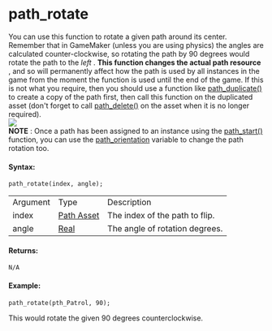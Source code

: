 # path_rotate

You can use this function to rotate a given path around its center.
Remember that in GameMaker (unless you are using physics) the angles are
calculated counter-clockwise, so rotating the path by 90 degrees would
rotate the path to the *left* . **This function changes the actual path
resource** , and so will permanently affect how the path is used by all
instances in the game from the moment the function is used until the end
of the game. If this is not what you require, then you should use a
function like [path_duplicate()](path_duplicate) to create a copy of
the path first, then call this function on the duplicated asset (don't
forget to call [path_delete()](path_delete) on the asset when it is
no longer required).  
![](https://gms.magecorn.com/Manual/assets/Images/Scripting_Reference/GML/Reference/Paths/pathrotated.png)  
**NOTE** : Once a path has been assigned to an instance using the
[path_start()](../path_start) function, you can use the
[path_orientation](../Path_Variables/path_orientation) variable to
change the path rotation too.

#### Syntax:

``` gml
path_rotate(index, angle);
```

|          |                                                                            |                                |
|----------|----------------------------------------------------------------------------|--------------------------------|
| Argument | Type                                                                       | Description                    |
| index    |  [Path Asset](../../../../../../The_Asset_Editors/Paths)               | The index of the path to flip. |
| angle    |  [Real](../../../../../../GameMaker_Language/GML_Overview/Data_Types)  | The angle of rotation degrees. |

#### Returns:

``` gml
N/A
```

#### Example:

``` gml
path_rotate(pth_Patrol, 90);
```

This would rotate the given 90 degrees counterclockwise.
